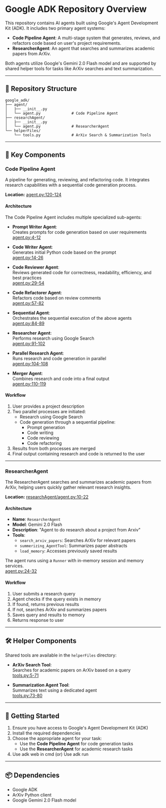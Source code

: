 # Google ADK Repository Overview

This repository contains AI agents built using Google's Agent Development Kit (ADK). It includes two primary agent systems:

- **Code Pipeline Agent**: A multi-stage system that generates, reviews, and refactors code based on user's project requirements.
- **ResearcherAgent**: An agent that searches and summarizes academic papers from ArXiv.

Both agents utilize Google's Gemini 2.0 Flash model and are supported by shared helper tools for tasks like ArXiv searches and text summarization.

---

## 📁 Repository Structure

```
google_adk/
├── agent/
│   ├── __init__.py
│   └── agent.py              # Code Pipeline Agent
├── researchAgent/
│   ├── __init__.py
│   └── agent.py              # ResearcherAgent
└── helperFiles/
    └── tools.py              # ArXiv Search & Summarization Tools
```

---

## 🧠 Key Components

### Code Pipeline Agent

A pipeline for generating, reviewing, and refactoring code. It integrates research capabilities with a sequential code generation process.

**Location:** [agent.py:120-124](https://github.com/NAGMDRS/google_adk/blob/main/agent/agent.py#L120-L124)

#### Architecture

The Code Pipeline Agent includes multiple specialized sub-agents:

- **Prompt Writer Agent**:  
  Creates prompts for code generation based on user requirements  
  [agent.py:4-12](https://github.com/NAGMDRS/google_adk/blob/main/agent/agent.py#L4-L12)

- **Code Writer Agent**:  
  Generates initial Python code based on the prompt  
  [agent.py:14-26](https://github.com/NAGMDRS/google_adk/blob/main/agent/agent.py#L14-L26)

- **Code Reviewer Agent**:  
  Reviews generated code for correctness, readability, efficiency, and best practices  
  [agent.py:29-54](https://github.com/NAGMDRS/google_adk/blob/main/agent/agent.py#L29-L54)

- **Code Refactorer Agent**:  
  Refactors code based on review comments  
  [agent.py:57-82](https://github.com/NAGMDRS/google_adk/blob/main/agent/agent.py#L57-L82)

- **Sequential Agent**:  
  Orchestrates the sequential execution of the above agents  
  [agent.py:84-89](https://github.com/NAGMDRS/google_adk/blob/main/agent/agent.py#L84-L89)

- **Researcher Agent**:  
  Performs research using Google Search  
  [agent.py:91-102](https://github.com/NAGMDRS/google_adk/blob/main/agent/agent.py#L91-L102)

- **Parallel Research Agent**:  
  Runs research and code generation in parallel  
  [agent.py:104-108](https://github.com/NAGMDRS/google_adk/blob/main/agent/agent.py#L104-L108)

- **Merger Agent**:  
  Combines research and code into a final output  
  [agent.py:110-119](https://github.com/NAGMDRS/google_adk/blob/main/agent/agent.py#L110-L119)

#### Workflow

1. User provides a project description
2. Two parallel processes are initiated:
   - Research using Google Search
   - Code generation through a sequential pipeline:
     - Prompt generation
     - Code writing
     - Code reviewing
     - Code refactoring
3. Results from both processes are merged
4. Final output containing research and code is returned to the user

---

### ResearcherAgent

The ResearcherAgent searches and summarizes academic papers from ArXiv, helping users quickly gather relevant research insights.

**Location:** [researchAgent/agent.py:10-22](https://github.com/NAGMDRS/google_adk/blob/main/researchAgent/agent.py#L10-L22)

#### Architecture

- **Name**: `ResearcherAgent`
- **Model**: Gemini 2.0 Flash
- **Description**: "Agent to do research about a project from Arxiv"
- **Tools**:
  - `search_arxiv_papers`: Searches ArXiv for relevant papers
  - `summerizing_AgentTool`: Summarizes paper abstracts
  - `load_memory`: Accesses previously saved results

The agent runs using a `Runner` with in-memory session and memory services.  
[agent.py:24-32](https://github.com/NAGMDRS/google_adk/blob/main/researchAgent/agent.py#L24-L32)

#### Workflow

1. User submits a research query
2. Agent checks if the query exists in memory
3. If found, returns previous results
4. If not, searches ArXiv and summarizes papers
5. Saves query and results to memory
6. Returns response to user

---

## 🛠️ Helper Components

Shared tools are available in the `helperFiles` directory:

- **ArXiv Search Tool**:  
  Searches for academic papers on ArXiv based on a query  
  [tools.py:5-71](https://github.com/NAGMDRS/google_adk/blob/main/helperFiles/tools.py#L5-L71)

- **Summarization Agent Tool**:  
  Summarizes text using a dedicated agent  
  [tools.py:73-80](https://github.com/NAGMDRS/google_adk/blob/main/helperFiles/tools.py#L73-L80)

---

## 🚀 Getting Started

1. Ensure you have access to Google's Agent Development Kit (ADK)
2. Install the required dependencies
3. Choose the appropriate agent for your task:
   - Use the **Code Pipeline Agent** for code generation tasks
   - Use the **ResearcherAgent** for academic research tasks
4. Use adk web in cmd (or) Use adk run <Agent-name>

---

## 📦 Dependencies

- Google ADK  
- ArXiv Python client  
- Google Gemini 2.0 Flash model